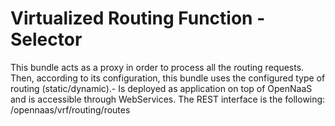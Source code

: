 Virtualized Routing Function - Selector
========

This bundle acts as a proxy in order to process all the routing requests. 
Then, according to its configuration, this bundle uses the configured type of routing (static/dynamic).-
Is deployed as application on top of OpenNaaS and is accessible through WebServices.
The REST interface is the following:
		/opennaas/vrf/routing/routes
